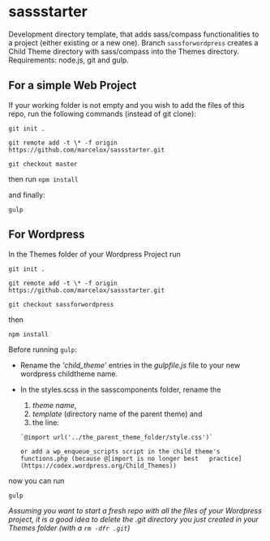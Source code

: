 sassstarter
===========
Development directory template, that adds sass/compass functionalities to a project (either existing or a new one). Branch `sassforwordpress` creates a Child Theme directory with sass/compass into the Themes directory. 
Requirements: node.js, git and gulp.


For a simple Web Project
------------------------

If your working folder is not empty and you wish to add the files of this repo, run the following commands (instead of git clone):

`git init .`

`git remote add -t \* -f origin https://github.com/marcelox/sassstarter.git`

`git checkout master`

then run `npm install`

and finally: 

`gulp`

For Wordpress
-------------

In the Themes folder of your Wordpress Project run 

`git init .`

`git remote add -t \* -f origin https://github.com/marcelox/sassstarter.git`

`git checkout sassforwordpress`

then

`npm install`

Before running `gulp`:
- Rename the _'child_theme'_ entries in the *gulpfile.js* file to your new wordpress childtheme name.
- In the styles.scss in the sasscomponents folder, rename the 
    1. _theme name_, 
    2. _template_ (directory name of the parent theme) and 
    3. the line:

      `@import url('../the_parent_theme_folder/style.css')`

      or add a wp_enqueue_scripts script in the child theme's functions.php (because @[import is no longer best   practice](https://codex.wordpress.org/Child_Themes))

now you can run 

`gulp`

_Assuming you want to start a fresh repo with all the files of your Wordpress project, it is a good idea to delete the .git directory you just created in your Themes folder (with a  `rm -dfr .git`)_
